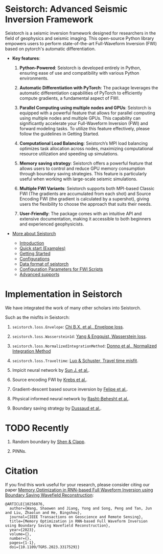 # Seistorch: Advanced Seismic Inversion Framework

Seistorch is a seismic inversion framework designed for researchers in the field of geophysics and seismic imaging. This open-source Python library empowers users to perform state-of-the-art Full-Waveform Inversion (FWI) based on pytorch's automatic differentiation.

- **Key features**:

    1. **Python-Powered**: Seistorch is developed entirely in Python, ensuring ease of use and compatibility with various Python environments.

    2. **Automatic Differentiation with PyTorch**: The package leverages the automatic differentiation capabilities of PyTorch to efficiently compute gradients, a fundamental aspect of FWI.

    3. **Parallel Computing using multiple nodes and GPUs**: Seistorch is equipped with a powerful feature that allows for parallel computing using multiple nodes and multiple GPUs. This capability can significantly accelerate your Full-Waveform Inversion (FWI) and forward modeling tasks. To utilize this feature effectively, please follow the guidelines in Getting Started.

    4. **Computational Load Balancing**: Seistorch’s MPI load balancing optimizes task allocation across nodes, maximizing computational resource utilization and speeding up simulations.

    5. **Memory saving strategy**: Seistorch offers a powerful feature that allows users to control and reduce GPU memory consumption through boundary saving strategies. This feature is particularly useful when working with large-scale seismic simulations.

    6. **Multiple FWI Variants**: Seistorch supports both MPI-based Classic FWI (The gradients are accumulated from each shot) and Source Encoding FWI (the gradient is calculated by a supershot), giving users the flexibility to choose the approach that suits their needs.

    7. **User-Friendly**: The package comes with an intuitive API and extensive documentation, making it accessible to both beginners and experienced geophysicists.

- [More about Seistorch](https://seistorch.readthedocs.io/en/latest/)
    - [Introduction](https://seistorch.readthedocs.io/en/latest/head.html)
    - [Quick start (Examples)](https://seistorch.readthedocs.io/en/latest/quick_start.html)
    - [Getting Started](https://seistorch.readthedocs.io/en/latest/getting_started.html)
    - [Configurations](https://seistorch.readthedocs.io/en/latest/configure.html)
    - [Data format of seistorch](https://seistorch.readthedocs.io/en/latest/data_format.html)
    - [Configuration Parameters for FWI Scripts](https://seistorch.readthedocs.io/en/latest/running_commands.html)
    - [Advanced supports](https://seistorch.readthedocs.io/en/latest/advanced.html)

# Implementation in Seistorch

We have integrated the work of many other scholars into Seistorch.

Such as the misfits in Seistorch: 
1. `seistorch.loss.Envelope`: [Chi B.X. et al., Envelope loss](https://linkinghub.elsevier.com/retrieve/pii/S0926985114002031). 

2. `seistorch.loss.Wasserstein1d`: [Yang & Engquist, Wasserstein loss](https://library.seg.org/doi/10.1190/geo2017-0264.1).

3. `seistorch.loss.NormalizedIntegrationMethod`: [Donno et al., Normalized Integration Method](http://www.earthdoc.org/publication/publicationdetails/?publication=69286)

4. `seistorch.loss.Traveltime`: [Luo & Schuster, Travel time misfit](https://library.seg.org/doi/10.1190/1.1443081).

5. Impicit neural network by [Sun J. et al.](https://agupubs.onlinelibrary.wiley.com/doi/10.1029/2022JB025964).

6. Source encoding FWI by [Krebs et al.](https://doi.org/10.1190/1.3230502).

7. Gradient-descent based source inversion by [Felipe et al.](https://sbgf.org.br/mysbgf/eventos/expanded_abstracts/16th_CISBGf/session/FULL%20WAVEFORM%20INVERSION%20-%20FWI/Source%20wavelet%20estimation%20in%20FWI%20context.pdf).

8. Physical informed neural network by [Rasht-Behesht et al.](https://onlinelibrary.wiley.com/doi/10.1029/2021JB023120).

9. Boundary saving strategy by [Dussaud et al.](https://library.seg.org/doi/10.1190/1.3059336).

# TODO Recently
1. Random boundary by [Shen & Clapp](https://library.seg.org/doi/10.1190/geo2014-0542.1).

2. PINNs.

# Citation

If you find this work useful for your research, please consider citing our paper [Memory Optimization in RNN-based Full Waveform Inversion using Boundary Saving Wavefield Reconstruction](https://ieeexplore.ieee.org/document/10256076):

```
@ARTICLE{10256076,
  author={Wang, Shaowen and Jiang, Yong and Song, Peng and Tan, Jun and Liu, Zhaolun and He, Bingshou},
  journal={IEEE Transactions on Geoscience and Remote Sensing}, 
  title={Memory Optimization in RNN-based Full Waveform Inversion using Boundary Saving Wavefield Reconstruction}, 
  year={2023},
  volume={},
  number={},
  pages={1-1},
  doi={10.1109/TGRS.2023.3317529}}
```